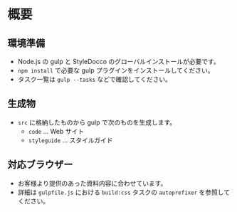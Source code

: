 # 概要

## 環境準備

- Node.js の gulp と StyleDocco のグローバルインストールが必要です。
- `npm install` で必要な gulp プラグインをインストールしてください。
- タスク一覧は `gulp --tasks` などで確認してください。

## 生成物

- `src` に格納したものから gulp で次のものを生成します。
	- `code` … Web サイト
	- `styleguide` … スタイルガイド

## 対応ブラウザー

- お客様より提供のあった資料内容に合わせています。
- 詳細は `gulpfile.js` における `build:css` タスクの `autoprefixer` を参照してください。
